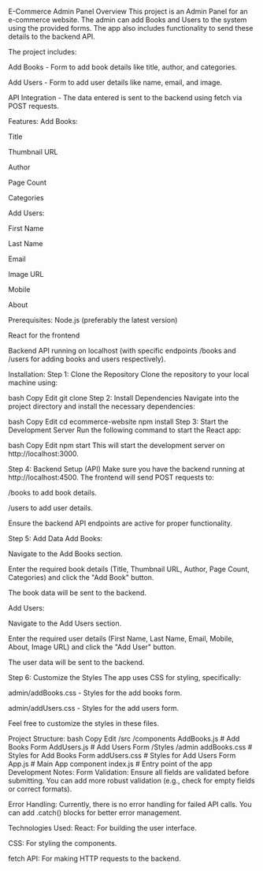 E-Commerce Admin Panel
Overview
This project is an Admin Panel for an e-commerce website. The admin can add Books and Users to the system using the provided forms. The app also includes functionality to send these details to the backend API.

The project includes:

Add Books - Form to add book details like title, author, and categories.

Add Users - Form to add user details like name, email, and image.

API Integration - The data entered is sent to the backend using fetch via POST requests.

Features:
Add Books:

Title

Thumbnail URL

Author

Page Count

Categories

Add Users:

First Name

Last Name

Email

Image URL

Mobile

About

Prerequisites:
Node.js (preferably the latest version)

React for the frontend

Backend API running on localhost (with specific endpoints /books and /users for adding books and users respectively).

Installation:
Step 1: Clone the Repository
Clone the repository to your local machine using:

bash
Copy
Edit
git clone <repository-url>
Step 2: Install Dependencies
Navigate into the project directory and install the necessary dependencies:

bash
Copy
Edit
cd ecommerce-website
npm install
Step 3: Start the Development Server
Run the following command to start the React app:

bash
Copy
Edit
npm start
This will start the development server on http://localhost:3000.

Step 4: Backend Setup (API)
Make sure you have the backend running at http://localhost:4500. The frontend will send POST requests to:

/books to add book details.

/users to add user details.

Ensure the backend API endpoints are active for proper functionality.

Step 5: Add Data
Add Books:

Navigate to the Add Books section.

Enter the required book details (Title, Thumbnail URL, Author, Page Count, Categories) and click the "Add Book" button.

The book data will be sent to the backend.

Add Users:

Navigate to the Add Users section.

Enter the required user details (First Name, Last Name, Email, Mobile, About, Image URL) and click the "Add User" button.

The user data will be sent to the backend.

Step 6: Customize the Styles
The app uses CSS for styling, specifically:

admin/addBooks.css - Styles for the add books form.

admin/addUsers.css - Styles for the add users form.

Feel free to customize the styles in these files.

Project Structure:
bash
Copy
Edit
/src
  /components
    AddBooks.js          # Add Books Form
    AddUsers.js          # Add Users Form
  /Styles
    /admin
      addBooks.css       # Styles for Add Books Form
      addUsers.css       # Styles for Add Users Form
  App.js                 # Main App component
  index.js               # Entry point of the app
Development Notes:
Form Validation: Ensure all fields are validated before submitting. You can add more robust validation (e.g., check for empty fields or correct formats).

Error Handling: Currently, there is no error handling for failed API calls. You can add .catch() blocks for better error management.

Technologies Used:
React: For building the user interface.

CSS: For styling the components.

fetch API: For making HTTP requests to the backend.

